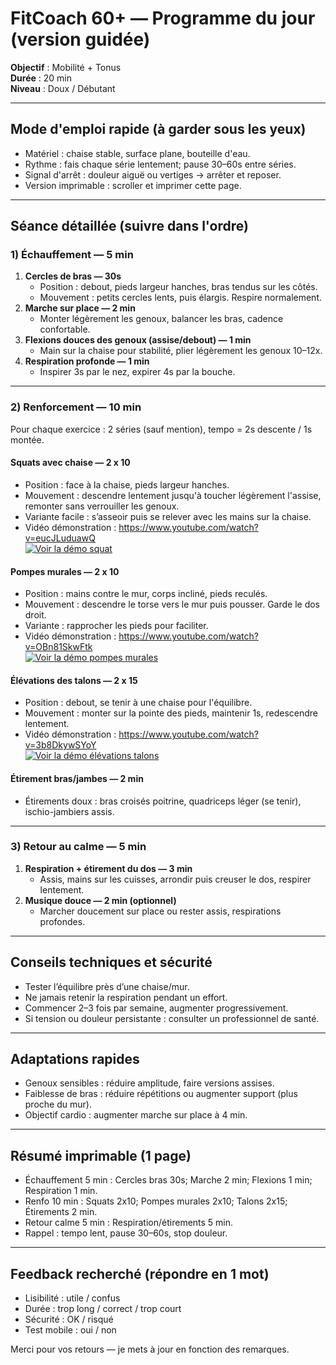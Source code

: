 # FitCoach 60+ — Programme du jour (version guidée)

**Objectif** : Mobilité + Tonus  
**Durée** : 20 min  
**Niveau** : Doux / Débutant

---

## Mode d'emploi rapide (à garder sous les yeux)
- Matériel : chaise stable, surface plane, bouteille d'eau.  
- Rythme : fais chaque série lentement; pause 30–60s entre séries.  
- Signal d'arrêt : douleur aiguë ou vertiges → arrêter et reposer.  
- Version imprimable : scroller et imprimer cette page.

---

## Séance détaillée (suivre dans l'ordre)

### 1) Échauffement — 5 min
1. **Cercles de bras — 30s**  
   - Position : debout, pieds largeur hanches, bras tendus sur les côtés.  
   - Mouvement : petits cercles lents, puis élargis. Respire normalement.  
2. **Marche sur place — 2 min**  
   - Monter légèrement les genoux, balancer les bras, cadence confortable.  
3. **Flexions douces des genoux (assise/debout) — 1 min**  
   - Main sur la chaise pour stabilité, plier légèrement les genoux 10–12x.  
4. **Respiration profonde — 1 min**  
   - Inspirer 3s par le nez, expirer 4s par la bouche.

---

### 2) Renforcement — 10 min
Pour chaque exercice : 2 séries (sauf mention), tempo = 2s descente / 1s montée.

#### Squats avec chaise — 2 x 10
- Position : face à la chaise, pieds largeur hanches.  
- Mouvement : descendre lentement jusqu'à toucher légèrement l'assise, remonter sans verrouiller les genoux.  
- Variante facile : s’asseoir puis se relever avec les mains sur la chaise.  
- Vidéo démonstration : https://www.youtube.com/watch?v=eucJLuduawQ  
[![Voir la démo squat](https://img.youtube.com/vi/eucJLuduawQ/maxresdefault.jpg)](https://www.youtube.com/watch?v=eucJLuduawQ)

#### Pompes murales — 2 x 10
- Position : mains contre le mur, corps incliné, pieds reculés.  
- Mouvement : descendre le torse vers le mur puis pousser. Garde le dos droit.  
- Variante : rapprocher les pieds pour faciliter.  
- Vidéo démonstration : https://www.youtube.com/watch?v=OBn81SkwFtk  
[![Voir la démo pompes murales](https://img.youtube.com/vi/OBn81SkwFtk/maxresdefault.jpg)](https://www.youtube.com/watch?v=OBn81SkwFtk)

#### Élévations des talons — 2 x 15
- Position : debout, se tenir à une chaise pour l'équilibre.  
- Mouvement : monter sur la pointe des pieds, maintenir 1s, redescendre lentement.  
- Vidéo démonstration : https://www.youtube.com/watch?v=3b8DkywSYoY  
[![Voir la démo élévations talons](https://img.youtube.com/vi/3b8DkywSYoY/maxresdefault.jpg)](https://www.youtube.com/watch?v=3b8DkywSYoY)

#### Étirement bras/jambes — 2 min
- Étirements doux : bras croisés poitrine, quadriceps léger (se tenir), ischio-jambiers assis.

---

### 3) Retour au calme — 5 min
1. **Respiration + étirement du dos — 3 min**  
   - Assis, mains sur les cuisses, arrondir puis creuser le dos, respirer lentement.  
2. **Musique douce — 2 min (optionnel)**  
   - Marcher doucement sur place ou rester assis, respirations profondes.

---

## Conseils techniques et sécurité
- Tester l’équilibre près d’une chaise/mur.  
- Ne jamais retenir la respiration pendant un effort.  
- Commencer 2–3 fois par semaine, augmenter progressivement.  
- Si tension ou douleur persistante : consulter un professionnel de santé.

---

## Adaptations rapides
- Genoux sensibles : réduire amplitude, faire versions assises.  
- Faiblesse de bras : réduire répétitions ou augmenter support (plus proche du mur).  
- Objectif cardio : augmenter marche sur place à 4 min.

---

## Résumé imprimable (1 page)
- Échauffement 5 min : Cercles bras 30s; Marche 2 min; Flexions 1 min; Respiration 1 min.  
- Renfo 10 min : Squats 2x10; Pompes murales 2x10; Talons 2x15; Étirements 2 min.  
- Retour calme 5 min : Respiration/étirements 5 min.  
- Rappel : tempo lent, pause 30–60s, stop douleur.

---

## Feedback recherché (répondre en 1 mot)
- Lisibilité : utile / confus  
- Durée : trop long / correct / trop court  
- Sécurité : OK / risqué  
- Test mobile : oui / non

Merci pour vos retours — je mets à jour en fonction des remarques.
